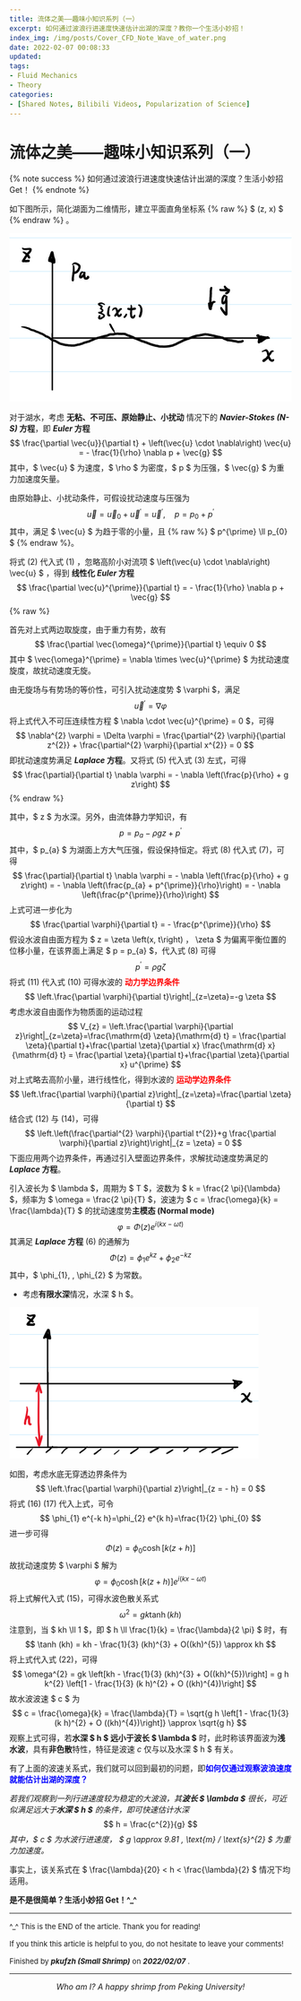 ```yaml
---
title: 流体之美——趣味小知识系列（一）
excerpt: 如何通过波浪行进速度快速估计出湖的深度？教你一个生活小妙招！
index_img: /img/posts/Cover_CFD_Note_Wave_of_water.png
date: 2022-02-07 00:08:33
updated:
tags:
- Fluid Mechanics
- Theory
categories:
- [Shared Notes, Bilibili Videos, Popularization of Science]
---
```


# 流体之美——趣味小知识系列（一）

{% note success %}
如何通过波浪行进速度快速估计出湖的深度？生活小妙招 Get！
{% endnote %}

如下图所示，简化湖面为二维情形，建立平面直角坐标系 {% raw %} $ (z, x) $ {% endraw %} 。

![](./CFD-Note-Wave-of-water/1.png)

对于湖水，考虑 **无粘、不可压、原始静止、小扰动** 情况下的 ***Navier-Stokes (N-S)* 方程**，即 ***Euler* 方程**
$$
\frac{\partial \vec{u}}{\partial t} + \left(\vec{u} \cdot \nabla\right) \vec{u} = - \frac{1}{\rho} \nabla p + \vec{g}
$$
其中，$ \vec{u} $ 为速度，$ \rho $ 为密度，$ p $ 为压强，$ \vec{g} $ 为重力加速度矢量。

由原始静止、小扰动条件，可假设扰动速度与压强为
$$
\vec{u} = \vec{u}_{0} + \vec{u}^{\prime} = \vec{u}^{\prime} , \quad p = p_{0} + p^{\prime}
$$
其中，满足 $ \vec{u} $ 为趋于零的小量，且 {% raw %} $ p^{\prime} \ll p_{0} $ {% endraw %}。

将式 (2) 代入式 (1) ，忽略高阶小对流项 $ \left(\vec{u} \cdot \nabla\right) \vec{u} $ ，得到 **线性化 *Euler* 方程**
$$
\frac{\partial \vec{u}^{\prime}}{\partial t} = - \frac{1}{\rho} \nabla p + \vec{g}
$$
 {% raw %}

首先对上式两边取旋度，由于重力有势，故有
$$
\frac{\partial \vec{\omega}^{\prime}}{\partial t} \equiv 0
$$
其中 $ \vec{\omega}^{\prime} = \nabla \times \vec{u}^{\prime} $ 为扰动速度旋度，故扰动速度无旋。

由无旋场与有势场的等价性，可引入扰动速度势 $ \varphi $，满足
$$
 \vec{u}^{\prime} = \nabla \varphi 
$$
 将上式代入不可压连续性方程 $ \nabla \cdot \vec{u}^{\prime} = 0 $，可得
$$
\nabla^{2} \varphi = \Delta \varphi = \frac{\partial^{2} \varphi}{\partial z^{2}} + \frac{\partial^{2} \varphi}{\partial x^{2}} = 0
$$
即扰动速度势满足 ***Laplace* 方程**。又将式 (5) 代入式 (3) 左式，可得
$$
\frac{\partial}{\partial t} \nabla \varphi = - \nabla \left(\frac{p}{\rho} + g z\right)
$$
 {% endraw %}

其中，$ z $ 为水深。另外，由流体静力学知识，有
$$
p = p_{a} - \rho g z + p^{\prime}
$$
其中，$ p_{a} $ 为湖面上方大气压强，假设保持恒定。将式 (8) 代入式 (7)，可得
$$
\frac{\partial}{\partial t} \nabla \varphi = - \nabla \left(\frac{p}{\rho} + g z\right) = - \nabla \left(\frac{p_{a} + p^{\prime}}{\rho}\right) = - \nabla \left(\frac{p^{\prime}}{\rho}\right)
$$
上式可进一步化为
$$
\frac{\partial \varphi}{\partial t} = - \frac{p^{\prime}}{\rho}
$$
假设水波自由面方程为 $ z = \zeta \left(x, t\right) $，$ \zeta $ 为偏离平衡位置的位移小量，在该界面上满足 $ p = p_{a} $，代入式 (8) 可得
$$
p^{\prime} = \rho g \zeta
$$
将式 (11) 代入式 (10) 可得水波的 <font color = red>**动力学边界条件**</font>
$$
\left.\frac{\partial \varphi}{\partial t}\right|_{z=\zeta}=-g \zeta
$$
考虑水波自由面作为物质面的运动过程
$$
V_{z} = \left.\frac{\partial \varphi}{\partial z}\right|_{z=\zeta}=\frac{\mathrm{d} \zeta}{\mathrm{d} t} = \frac{\partial \zeta}{\partial t}+\frac{\partial \zeta}{\partial x} \frac{\mathrm{d} x}{\mathrm{d} t} = \frac{\partial \zeta}{\partial t}+\frac{\partial \zeta}{\partial x} u^{\prime}
$$
对上式略去高阶小量，进行线性化，得到水波的 <font color = red>**运动学边界条件**</font>
$$
\left.\frac{\partial \varphi}{\partial z}\right|_{z=\zeta}=\frac{\partial \zeta}{\partial t}
$$
结合式 (12) 与 (14)，可得
$$
\left.\left(\frac{\partial^{2} \varphi}{\partial t^{2}}+g \frac{\partial \varphi}{\partial z}\right)\right|_{z = \zeta} = 0
$$
下面应用两个边界条件，再通过引入壁面边界条件，求解扰动速度势满足的 ***Laplace* 方程**。

引入波长为 $ \lambda $，周期为 $ T $，波数为 $ k = \frac{2 \pi}{\lambda} $，频率为 $ \omega = \frac{2 \pi}{T} $，波速为 $ c = \frac{\omega}{k} = \frac{\lambda}{T} $ 的扰动速度势**主模态 (Normal mode)**
$$
\varphi=\Phi(z) e^{i(k x-\omega t)}
$$
其满足 ***Laplace* 方程** (6) 的通解为
$$
\Phi(z)=\phi_{1} e^{k z}+\phi_{2} e^{-k z}
$$
其中，$ \phi_{1}, \, \phi_{2} $ 为常数。

- 考虑**有限水深**情况，水深 $ h $。

![](./CFD-Note-Wave-of-water/2.png)

如图，考虑水底无穿透边界条件为
$$
\left.\frac{\partial \varphi}{\partial z}\right|_{z = - h} = 0
$$
将式 (16) (17) 代入上式，可令
$$
\phi_{1} e^{-k h}=\phi_{2} e^{k h}=\frac{1}{2} \phi_{0}
$$
进一步可得
$$
\Phi(z)=\phi_{0} \cosh \left[k(z+h)\right]
$$
故扰动速度势 $ \varphi $ 解为
$$
\varphi=\phi_{0} \cosh \left[k(z+h)\right] e^{i(k x-\omega t)}
$$
将上式解代入式 (15)，可得水波色散关系式
$$
\omega^{2} = gk \tanh (kh)
$$
注意到，当 $ kh \ll 1 $，即 $ h \ll \frac{1}{k} = \frac{\lambda}{2 \pi} $ 时，有
$$
\tanh (kh) = kh - \frac{1}{3} (kh)^{3} + O((kh)^{5}) \approx kh
$$
将上式代入式 (22)，可得
$$
\omega^{2} = gk \left[kh - \frac{1}{3} (kh)^{3} + O((kh)^{5})\right] = g h k^{2} \left[1 - \frac{1}{3} (k h)^{2} + O ((kh)^{4})\right]
$$
故水波波速 $ c $ 为
$$
c = \frac{\omega}{k} = \frac{\lambda}{T} = \sqrt{g h \left[1 - \frac{1}{3} (k h)^{2} + O ((kh)^{4})\right]} \approx \sqrt{g h}
$$
观察上式可得，若**水深 $ h $ 远小于波长 $ \lambda $** 时，此时称该界面波为**浅水波**，具有**非色散**特性，特征是波速 $c$ 仅与以及水深 $ h $ 有关。

有了上面的波速关系式，我们就可以回到最初的问题，即<font color = blue>**如何仅通过观察波浪速度就能估计出湖的深度？**</font>

*若我们观察到一列行进速度较为稳定的大波浪，其**波长 $ \lambda $** 很长，可近似满足远大于**水深 $ h $** 的条件，即可快速估计水深*
$$
h = \frac{c^{2}}{g}
$$
*其中，$ c $ 为水波行进速度， $ g \approx 9.81 \, \text{m} / \text{s}^{2} $ 为重力加速度。*

事实上，该关系式在 $ \frac{\lambda}{20} < h < \frac{\lambda}{2} $ 情况下均适用。

**是不是很简单？生活小妙招 Get！^_^**


------

<font size = 2.5>^_^ This is the END of the article. Thank you for reading! </font>

<font size = 2.5>If you think this article is helpful to you, do not hesitate to leave your comments!</font>

<font size = 2.5>Finished by <i><b>pkufzh (Small Shrimp)</b></i> on <i><b>2022/02/07</b></i> .</font>

------

<center><i> Who am I? A happy shrimp from Peking University! </i></center>

